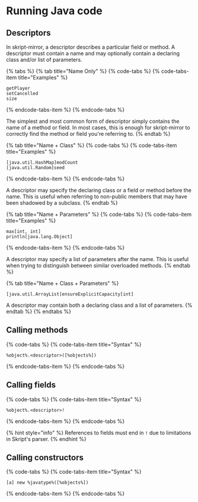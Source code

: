 # Running Java code

## Descriptors

In skript-mirror, a descriptor describes a particular field or method. A descriptor must contain a name and may optionally contain a declaring class and/or list of parameters.

{% tabs %}
{% tab title="Name Only" %}
{% code-tabs %}
{% code-tabs-item title="Examples" %}
```text
getPlayer
setCancelled
size
```
{% endcode-tabs-item %}
{% endcode-tabs %}

The simplest and most common form of descriptor simply contains the name of a method or field. In most cases, this is enough for skript-mirror to correctly find the method or field you're referring to.
{% endtab %}

{% tab title="Name + Class" %}
{% code-tabs %}
{% code-tabs-item title="Examples" %}
```text
[java.util.HashMap]modCount
[java.util.Random]seed
```
{% endcode-tabs-item %}
{% endcode-tabs %}

A descriptor may specify the declaring class or a field or method before the name. This is useful when referring to non-public members that may have been shadowed by a subclass.
{% endtab %}

{% tab title="Name + Parameters" %}
{% code-tabs %}
{% code-tabs-item title="Examples" %}
```text
max[int, int]
println[java.lang.Object]
```
{% endcode-tabs-item %}
{% endcode-tabs %}

A descriptor may specify a list of parameters after the name. This is useful when trying to distinguish between similar overloaded methods.
{% endtab %}

{% tab title="Name + Class + Parameters" %}
```text
[java.util.ArrayList]ensureExplicitCapacity[int]
```

A descriptor may contain both a declaring class and a list of parameters.
{% endtab %}
{% endtabs %}

## Calling methods

{% code-tabs %}
{% code-tabs-item title="Syntax" %}
```text
%object%.<descriptor>([%objects%])
```
{% endcode-tabs-item %}
{% endcode-tabs %}

## Calling fields

{% code-tabs %}
{% code-tabs-item title="Syntax" %}
```text
%object%.<descriptor>!
```
{% endcode-tabs-item %}
{% endcode-tabs %}

{% hint style="info" %}
References to fields must end in `!` due to limitations in Skript's parser.
{% endhint %}

## Calling constructors

{% code-tabs %}
{% code-tabs-item title="Syntax" %}
```text
[a] new %javatype%([%objects%])
```
{% endcode-tabs-item %}
{% endcode-tabs %}



